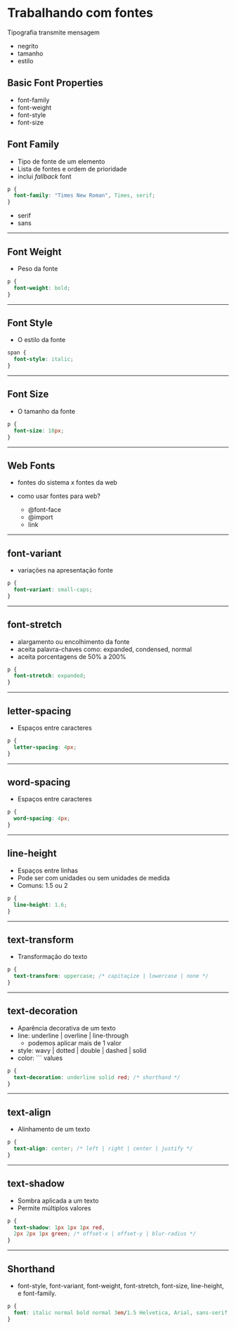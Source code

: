 # Trabalhando com fontes

Tipografia transmite mensagem
  - negrito
  - tamanho
  - estilo

## Basic Font Properties

* font-family
* font-weight 
* font-style
* font-size

## Font Family

* Tipo de fonte de um elemento
* Lista de fontes e ordem de prioridade
* inclui *fallback* font

```css
p {
  font-family: "Times New Roman", Times, serif;
}
```

  - serif
  - sans 
--------------------------------------------------------------------------------

## Font Weight

* Peso da fonte

```css
p {
  font-weight: bold;
}
```

--------------------------------------------------------------------------------

## Font Style

* O estilo da fonte

```css
span {
  font-style: italic;
}
```

--------------------------------------------------------------------------------

## Font Size

* O tamanho da fonte

```css
p {
  font-size: 18px;
}
```

--------------------------------------------------------------------------------

## Web Fonts

- fontes do sistema x fontes da web
- como usar fontes para web?

  * @font-face
  * @import
  * link

--------------------------------------------------------------------------------

## font-variant

* variações na apresentação fonte

```css
p {
  font-variant: small-caps;
}
```

--------------------------------------------------------------------------------

## font-stretch

* alargamento ou encolhimento da fonte
* aceita palavra-chaves como: expanded, condensed, normal
* aceita porcentagens de 50% a 200%

```css
p {
  font-stretch: expanded;
}
```

--------------------------------------------------------------------------------

## letter-spacing

* Espaços entre caracteres

```css
p {
  letter-spacing: 4px;
}
```

--------------------------------------------------------------------------------

## word-spacing

* Espaços entre caracteres

```css
p {
  word-spacing: 4px;
}
```

--------------------------------------------------------------------------------

## line-height

* Espaços entre linhas
* Pode ser com unidades ou sem unidades de medida
* Comuns: 1.5 ou 2

```css
p {
  line-height: 1.6;
}
```

--------------------------------------------------------------------------------

## text-transform

* Transformação do texto

```css
p {
  text-transform: uppercase; /* capitaçize | lowercase | none */
}
```

--------------------------------------------------------------------------------

## text-decoration

* Aparência decorativa de um texto
* line: underline | overline | line-through
  * podemos aplicar mais de 1 valor
* style: wavy | dotted | double | dashed | solid
* color: ``<color>` values

```css
p {
  text-decoration: underline solid red; /* shorthand */
}
```

--------------------------------------------------------------------------------

## text-align

* Alinhamento de um texto

```css
p {
  text-align: center; /* left | right | center | justify */
}
```

--------------------------------------------------------------------------------

## text-shadow 

* Sombra aplicada a um texto
* Permite múltiplos valores

```css 
p {
  text-shadow: 1px 1px 1px red,
  2px 2px 1px green; /* offset-x | offset-y | blur-radius */
}
```

--------------------------------------------------------------------------------

## Shorthand

* font-style, font-variant, font-weight, font-stretch, font-size, line-height, e font-family.

```css
p {
  font: italic normal bold normal 3em/1.5 Helvetica, Arial, sans-serif;
}
